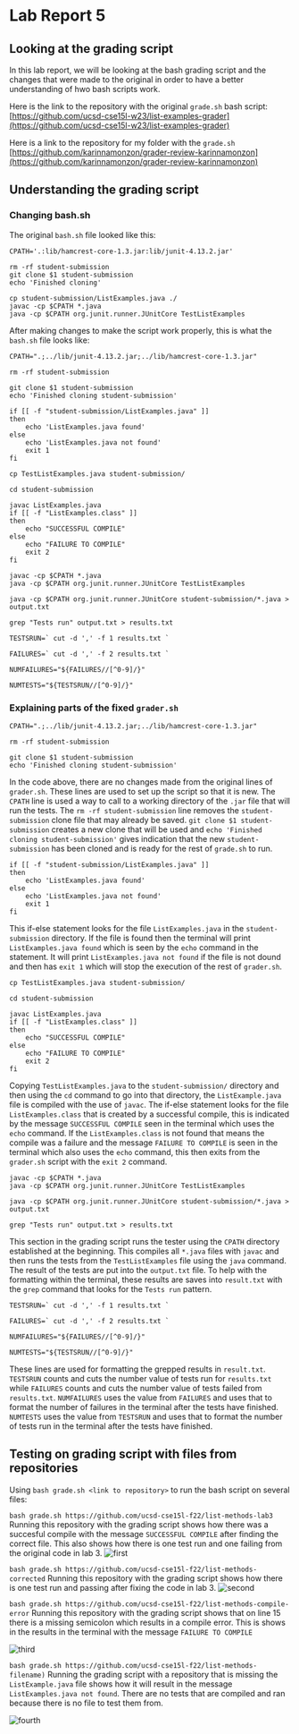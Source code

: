 # Lab Report 5
## Looking at the grading script

In this lab report, we will be looking at the bash grading script and the changes that were made to the original in order to have a better understanding of hwo bash scripts work.

Here is the link to the repository with the original `grade.sh` bash script: [https://github.com/ucsd-cse15l-w23/list-examples-grader](https://github.com/ucsd-cse15l-w23/list-examples-grader)

Here is a link to the repository for my folder with the `grade.sh` [https://github.com/karinnamonzon/grader-review-karinnamonzon](https://github.com/karinnamonzon/grader-review-karinnamonzon)

 
## Understanding the grading script
### Changing bash.sh

The original `bash.sh` file looked like this:
```
CPATH='.:lib/hamcrest-core-1.3.jar:lib/junit-4.13.2.jar'

rm -rf student-submission
git clone $1 student-submission
echo 'Finished cloning'

cp student-submission/ListExamples.java ./
javac -cp $CPATH *.java
java -cp $CPATH org.junit.runner.JUnitCore TestListExamples
```

After making changes to make the script work properly, this is what the `bash.sh` file looks like:
```
CPATH=".;../lib/junit-4.13.2.jar;../lib/hamcrest-core-1.3.jar"

rm -rf student-submission

git clone $1 student-submission
echo 'Finished cloning student-submission'

if [[ -f "student-submission/ListExamples.java" ]]
then
    echo 'ListExamples.java found'
else
    echo 'ListExamples.java not found'
    exit 1
fi 

cp TestListExamples.java student-submission/

cd student-submission

javac ListExamples.java
if [[ -f "ListExamples.class" ]] 
then
    echo "SUCCESSFUL COMPILE"
else
    echo "FAILURE TO COMPILE"
    exit 2
fi

javac -cp $CPATH *.java
java -cp $CPATH org.junit.runner.JUnitCore TestListExamples

java -cp $CPATH org.junit.runner.JUnitCore student-submission/*.java > output.txt

grep "Tests run" output.txt > results.txt

TESTSRUN=` cut -d ',' -f 1 results.txt `

FAILURES=` cut -d ',' -f 2 results.txt `

NUMFAILURES="${FAILURES//[^0-9]/}"

NUMTESTS="${TESTSRUN//[^0-9]/}"

```

### Explaining parts of the fixed `grader.sh`

```
CPATH=".;../lib/junit-4.13.2.jar;../lib/hamcrest-core-1.3.jar"

rm -rf student-submission

git clone $1 student-submission
echo 'Finished cloning student-submission'
```
In the code above, there are no changes made from the original lines of `grader.sh`. These lines are used to set up the script so that it is new. The `CPATH` line is used a way to call to a working directory of the `.jar` file that will run the tests. The `rm -rf student-submission` line removes the `student-submission` clone file that may already be saved. `git clone $1 student-submission` creates a new clone that will be used and `echo 'Finished cloning student-submission'` gives indication that the new `student-submission` has been cloned and is ready for the rest of `grade.sh` to run.

```
if [[ -f "student-submission/ListExamples.java" ]]
then
    echo 'ListExamples.java found'
else
    echo 'ListExamples.java not found'
    exit 1
fi 
```
This if-else statement looks for the file `ListExamples.java` in the `student-submission` directory. If the file is found then the terminal will print `ListExamples.java found` which is seen by the `echo` command in the statement. It will print `ListExamples.java not found` if the file is not dound and then has `exit 1` which will stop the execution of the rest of `grader.sh`.

```
cp TestListExamples.java student-submission/

cd student-submission

javac ListExamples.java
if [[ -f "ListExamples.class" ]] 
then
    echo "SUCCESSFUL COMPILE"
else
    echo "FAILURE TO COMPILE"
    exit 2
fi
```
Copying `TestListExamples.java` to the `student-submission/` directory and then using the `cd` command to go into that directory, the `ListExample.java` file is compiled with the use of `javac`. The if-else statement looks for the file `ListExamples.class` that is created by a successful compile, this is indicated by the message `SUCCESSFUL COMPILE` seen in the terminal which uses the `echo` command. If the `ListExamples.class` is not found that means the compile was a failure and the message `FAILURE TO COMPILE` is seen in the terminal which also uses the `echo` command, this then exits from the `grader.sh` script with the `exit 2` command.


```
javac -cp $CPATH *.java
java -cp $CPATH org.junit.runner.JUnitCore TestListExamples

java -cp $CPATH org.junit.runner.JUnitCore student-submission/*.java > output.txt

grep "Tests run" output.txt > results.txt
```
This section in the grading script runs the tester using the `CPATH` directory established at the beginning. This compiles all `*.java` files with `javac` and then runs the tests from the `TestListExamples` file using the `java` command. The result of the tests are put into the `output.txt` file. To help with the formatting within the terminal, these results are saves into `result.txt` with the `grep` command that looks for the `Tests run` pattern.

```
TESTSRUN=` cut -d ',' -f 1 results.txt `

FAILURES=` cut -d ',' -f 2 results.txt `

NUMFAILURES="${FAILURES//[^0-9]/}"

NUMTESTS="${TESTSRUN//[^0-9]/}"
```
These lines are used for formatting the grepped results in `result.txt`. `TESTSRUN` counts and cuts the number value of tests run for `results.txt` while `FAILURES` counts and cuts the number value of tests failed from `results.txt`. `NUMFAILURES` uses the value from `FAILURES` and uses that to format the number of failures in the terminal after the tests have finished. `NUMTESTS` uses the value from `TESTSRUN` and uses that to format the number of tests run in the terminal after the tests have finished. 


## Testing on grading script with files from repositories 
Using `bash grade.sh <link to repository>` to run the bash script on several files:

`bash grade.sh https://github.com/ucsd-cse15l-f22/list-methods-lab3`
Running this repository with the grading script shows how there was a succesful compile with the message `SUCCESSFUL COMPILE` after finding the correct file. This also shows how there is one test run and one failing from the original code in lab 3. 
![first](https://github.com/karinnamonzon/labReport5/blob/main/firstTest.png?raw=true)

`bash grade.sh https://github.com/ucsd-cse15l-f22/list-methods-corrected`
Running this repository with the grading script shows how there is one test run and passing after fixing the code in lab 3.
![second](https://github.com/karinnamonzon/labReport5/blob/main/second.png?raw=true)

`bash grade.sh https://github.com/ucsd-cse15l-f22/list-methods-compile-error`
Running this repository with the grading script shows that on line 15 there is a missing semicolon which results in a compile error. This is shows in the results in the terminal with the message `FAILURE TO COMPILE`

![third](https://github.com/karinnamonzon/labReport5/blob/main/third.png?raw=true)

`bash grade.sh https://github.com/ucsd-cse15l-f22/list-methods-filename)`
Running the grading script with a repository that is missing the `ListExample.java` file shows how it will result in the message `ListExamples.java not found`. There are no tests that are compiled and ran because there is no file to test them from.

![fourth](https://github.com/karinnamonzon/labReport5/blob/main/fourth.png?raw=true)


